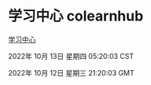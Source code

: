 # 学习中心 colearnhub
[学习中心](http://27.19.33.125:56308/colearnhub/)

2022年 10月 13日 星期四 05:20:03 CST

2022年 10月 12日 星期三 21:20:03 GMT

